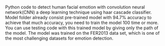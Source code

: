Python code to detect human facial emotion with convolution neural network(CNN) a deep learning technique using haar cascade classifier. Model folder already consist pre-trained model with 94.7% accuracy to achieve that much accuracy, you need to train the model 100 time or more. You can use testing code with this trained model by giving only the path of the model. The model was trained on the FER2013 data set, which is one of the most challenging datasets for emotion detection.
